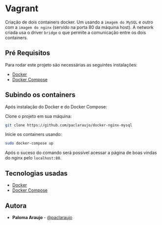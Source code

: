 # Vagrant

Criação de dois containers docker. Um usando a `imagem do MySQL` e outro com a `imagem do nginx` 
(servido na porta 80 da máquina host). A network criada usa o driver `bridge` o que permite a comunicação entre os dois containers.

## Pré Requisitos

Para rodar este projeto são necessárias as seguintes instalações: 

- [Docker](https://docs.docker.com/engine/install/)
- [Docker Compose](https://docs.docker.com/compose/install/)

## Subindo os containers

Após instalação do Docker e do Docker Compose:

Clone o projeto em sua máquina:
```sh
git clone https://github.com/paclaraujo/docker-nginx-mysql
```

Inicie os containers usando:
```sh
sudo docker-compose up
```

Após o suceso do comando será possível acessar a página de boas vindas do nginx pelo `localhost:80`.

## Tecnologias usadas

- [Docker](https://docs.docker.com/engine/install/)
- [Docker Compose](https://docs.docker.com/compose/compose-file/)

## Autora

* **Paloma Araujo** - [@paclaraujo](https://github.com/paclaraujo)